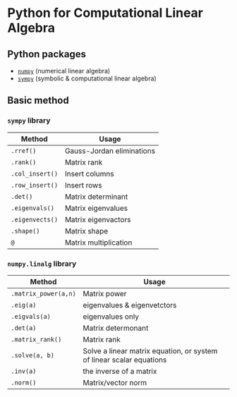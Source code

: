 # Python for Computational Linear Algebra

## Python packages

- [`numpy`](https://numpy.org) (numerical linear algebra)
- [`sympy`](https://www.sympy.org/en/index.html) (symbolic & computational linear algebra)

## Basic method

### `sympy` library

|Method | Usage |
|--|--|
|`.rref()` | Gauss-Jordan eliminations|
|`.rank()` | Matrix rank |
|`.col_insert()`| Insert columns |
|`.row_insert()`| Insert rows |
|`.det()`| Matrix determinant |
|`.eigenvals()` | Matrix eigenvalues |
|`.eigenvects()` | Matrix eigenvactors |
|`.shape()`| Matrix shape |
|`@`| Matrix multiplication |

### `numpy.linalg` library

|Method | Usage |
|--|--|
|`.matrix_power(a,n)`| Matrix power |
|`.eig(a)`| eigenvalues & eigenvetctors|
|`.eigvals(a)` |eigenvalues only |
|`.det(a)` | Matrix determonant |
|`.matrix_rank()`| Matrix rank |
|`.solve(a, b)` | Solve a linear matrix equation, or system of linear scalar equations|
|`.inv(a)`|  the inverse of a matrix |
|`.norm()`| Matrix/vector norm |
